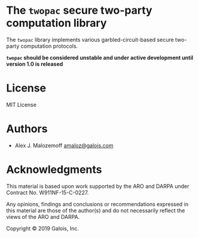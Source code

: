# The `twopac` secure two-party computation library

The `twopac` library implements various garbled-circuit-based secure two-party
computation protocols.

**`twopac` should be considered unstable and under active development until
version 1.0 is released**

# License

MIT License

# Authors

- Alex J. Malozemoff <amaloz@galois.com>

# Acknowledgments

This material is based upon work supported by the ARO and DARPA under Contract
No. W911NF-15-C-0227.

Any opinions, findings and conclusions or recommendations expressed in this
material are those of the author(s) and do not necessarily reflect the views of
the ARO and DARPA.

Copyright © 2019 Galois, Inc.

